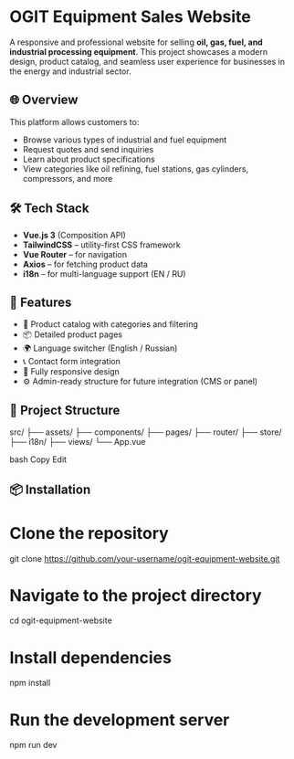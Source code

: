 # OGIT Equipment Sales Website

A responsive and professional website for selling **oil, gas, fuel, and industrial processing equipment**. This project showcases a modern design, product catalog, and seamless user experience for businesses in the energy and industrial sector.


## 🌐 Overview

This platform allows customers to:

- Browse various types of industrial and fuel equipment
- Request quotes and send inquiries
- Learn about product specifications
- View categories like oil refining, fuel stations, gas cylinders, compressors, and more


## 🛠️ Tech Stack

- **Vue.js 3** (Composition API)
- **TailwindCSS** – utility-first CSS framework
- **Vue Router** – for navigation
- **Axios** – for fetching product data
- **i18n** – for multi-language support (EN / RU)


## 🚀 Features

- 🛒 Product catalog with categories and filtering
- 📦 Detailed product pages
- 🌍 Language switcher (English / Russian)
- 📞 Contact form integration
- 📱 Fully responsive design
- ⚙️ Admin-ready structure for future integration (CMS or panel)


## 📁 Project Structure

src/
├── assets/
├── components/
├── pages/
├── router/
├── store/
├── i18n/
├── views/
└── App.vue

bash
Copy
Edit


## 📦 Installation

# Clone the repository
git clone https://github.com/your-username/ogit-equipment-website.git

# Navigate to the project directory
cd ogit-equipment-website

# Install dependencies
npm install

# Run the development server
npm run dev
